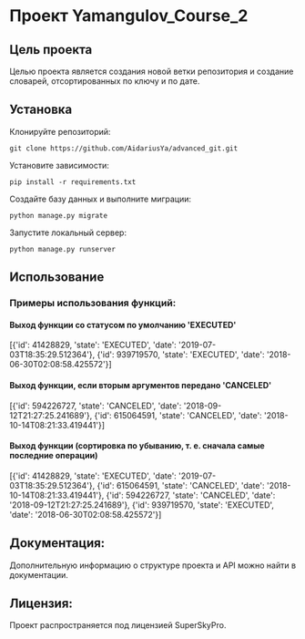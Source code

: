 # Проект Yamangulov_Course_2
## Цель проекта
Целью проекта является создания новой ветки репозитория и 
создание словарей, отсортированных по ключу и по дате.

## Установка
Клонируйте репозиторий:
```
git clone https://github.com/AidariusYa/advanced_git.git
``` 

Установите зависимости:
```
pip install -r requirements.txt
```

Создайте базу данных и выполните миграции:
```
python manage.py migrate
```

Запустите локальный сервер:
```
python manage.py runserver
```

## Использование
### Примеры использования функций:

#### Выход функции со статусом по умолчанию 'EXECUTED'
[{'id': 41428829, 'state': 'EXECUTED', 'date': '2019-07-03T18:35:29.512364'}, 
{'id': 939719570, 'state': 'EXECUTED', 'date': '2018-06-30T02:08:58.425572'}]

#### Выход функции, если вторым аргументов передано 'CANCELED'
[{'id': 594226727, 'state': 'CANCELED', 'date': '2018-09-12T21:27:25.241689'}, 
{'id': 615064591, 'state': 'CANCELED', 'date': '2018-10-14T08:21:33.419441'}]

#### Выход функции (сортировка по убыванию, т. е. сначала самые последние операции)
[{'id': 41428829, 'state': 'EXECUTED', 'date': '2019-07-03T18:35:29.512364'}, 
{'id': 615064591, 'state': 'CANCELED', 'date': '2018-10-14T08:21:33.419441'}, 
{'id': 594226727, 'state': 'CANCELED', 'date': '2018-09-12T21:27:25.241689'}, 
{'id': 939719570, 'state': 'EXECUTED', 'date': '2018-06-30T02:08:58.425572'}]

## Документация:

Дополнительную информацию о структуре проекта и API можно найти в документации.

## Лицензия:

Проект распространяется под лицензией SuperSkyPro.
